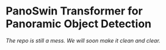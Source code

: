 # PanoSwin Transformer for Panoramic Object Detection
 *The repo is still a mess. We will soon make it clean and clear.*


